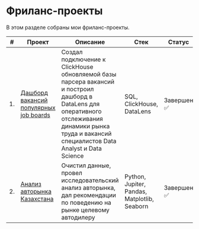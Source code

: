 # Фриланс-проекты
 
В этом разделе собраны мои фриланс-проекты.

| #    | Проект                | Описание                                                     | Стек                                                         | Статус                                                         |
| ---- | ------------------------------------------------------------ | ------------------------------------------------------------ | ------------------------------------------------------------ | ------------------------------------------------------------ |
| 1.   | [Дашборд вакансий популярных job boards](https://github.com/mechfil/freelance_projects/tree/main/Dashboard%20DataLens) | Создал подключение к ClickHouse обновляемой базы парсера вакансий и построил дашборд в DataLens для оперативного отслеживания динамики рынка труда и вакансий специалистов Data Analyst и Data Science | SQL, ClickHouse,  DataLens      | Завершен ✅     |
| 2.   | [Анализ авторынка Казахстана](https://github.com/mechfil/freelance_projects/tree/main/Auto%20Kazakhstan) | Очистил данные, провел исследовательский анализ авторынка, дал рекомендации по поведению на рынке целевому автодилеру | Python, Jupiter, Pandas, Matplotlib, Seaborn       | Завершен ✅     |
